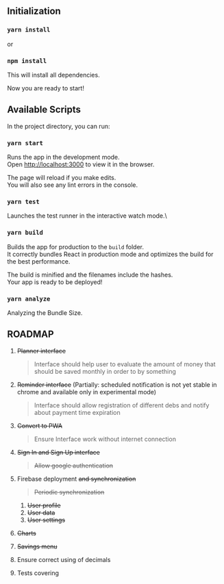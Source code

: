 ## Initialization

### `yarn install`

or

### `npm install`

This will install all dependencies.

Now you are ready to start!

## Available Scripts

In the project directory, you can run:

### `yarn start`

Runs the app in the development mode.\
Open [http://localhost:3000](http://localhost:3000) to view it in the browser.

The page will reload if you make edits.\
You will also see any lint errors in the console.

### `yarn test`

Launches the test runner in the interactive watch mode.\

### `yarn build`

Builds the app for production to the `build` folder.\
It correctly bundles React in production mode and optimizes the build for the best performance.

The build is minified and the filenames include the hashes.\
Your app is ready to be deployed!

### `yarn analyze`

Analyzing the Bundle Size.

## ROADMAP

1.  ~~Planner interface~~
    > Interface should help user to evaluate the amount of money that should be saved monthly in order to by something
1.  ~~Reminder interface~~ (Partially: scheduled notification is not yet stable in chrome and available only in experimental mode)
    > Interface should allow registration of different debs and notify about payment time expiration
1.  ~~Convert to PWA~~
    > Ensure Interface work without internet connection
1.  ~~Sign In and Sign Up interface~~
    > ~~Allow google authentication~~
1.  Firebase deployment ~~and synchronization~~

    > ~~Periodic synchronization~~

    1. ~~User profile~~
    1. ~~User data~~
    1. ~~User settings~~

1.  ~~Charts~~
1.  ~~Savings menu~~
1.  Ensure correct using of decimals
1.  Tests covering
